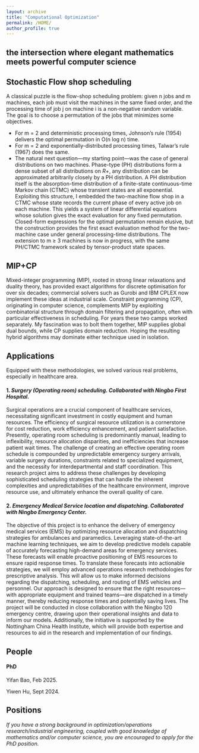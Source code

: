 ```yaml
---
layout: archive
title: "Computational Optimization"
permalink: /HOME/
author_profile: true
---
```



## the intersection where elegant mathematics meets powerful computer science


## Stochastic Flow shop scheduling
A classical puzzle is the flow-shop scheduling problem: given n jobs and m machines, each job must visit the machines in the same fixed order, and the processing time of job j on machine i is a non-negative random variable. The goal is to choose a permutation of the jobs that minimizes some objectives.
- For m = 2 and deterministic processing times, Johnson’s rule (1954) delivers the optimal permutation in O(n log n) time.
- For m = 2 and exponentially-distributed processing times, Talwar’s rule (1967) does the same.
- The natural next question—my starting point—was the case of general distributions on two machines. Phase-type (PH) distributions form a dense subset of all distributions on $R+$, any distribution can be approximated arbitrarily closely by a PH distribution. A PH distribution itself is the absorption-time distribution of a finite-state continuous-time Markov chain (CTMC) whose transient states are all exponential. Exploiting this structure, I embedded the two-machine flow shop in a CTMC whose state records the current phase of every active job on each machine. This yields a system of linear differential equations whose solution gives the exact evaluation for any fixed permutation. Closed-form expressions for the optimal permutation remain elusive, but the construction provides the first exact evaluation method for the two-machine case under general processing-time distributions. 
The extension to m ≥ 3 machines is now in progress, with the same PH/CTMC framework scaled by tensor-product state spaces.

## MIP+CP
Mixed-integer programming (MIP), rooted in strong linear relaxations and duality theory, has provided exact algorithms for discrete optimisation for over six decades; commercial solvers such as Gurobi and IBM CPLEX now implement these ideas at industrial scale. Constraint programming (CP), originating in computer science, complements MIP by exploiting combinatorial structure through domain filtering and propagation, often with particular effectiveness in scheduling. For years these two camps worked separately. My fascination was to bolt them together, MIP supplies global dual bounds, while CP supplies domain reduction. Hoping the resulting hybrid algorithms may dominate either technique used in isolation.


## Applications 

Equipped with these methodologies, we solved various real problems, especially in healthcare area.

#### 1\. _Surgery (Operating room) scheduling. Collaborated with **Ningbo First Hospital**._

Surgical operations are a crucial component of healthcare services, necessitating significant investment in costly equipment and human resources. The efficiency of surgical resource utilization is a cornerstone for cost reduction, work efficiency enhancement, and patient satisfaction. Presently, operating room scheduling is predominantly manual, leading to inflexibility, resource allocation disparities, and inefficiencies that increase patient wait times. The challenge of creating an effective operating room schedule is compounded by unpredictable emergency surgery arrivals, variable surgery durations, constraints related to specialized equipment, and the necessity for interdepartmental and staff coordination. This research project aims to address these challenges by developing sophisticated scheduling strategies that can handle the inherent complexities and unpredictabilities of the healthcare environment, improve resource use, and ultimately enhance the overall quality of care.


#### 2\. _Emergency Medical Service location and dispatching. Collaborated with **Ningbo Emergency Center**._

The objective of this project is to enhance the delivery of emergency medical services (EMS) by optimizing resource allocation and dispatching strategies for ambulances and paramedics. Leveraging state-of-the-art machine learning techniques, we aim to develop predictive models capable of accurately forecasting high-demand areas for emergency services. These forecasts will enable proactive positioning of EMS resources to ensure rapid response times. To translate these forecasts into actionable strategies, we will employ advanced operations research methodologies for prescriptive analysis. This will allow us to make informed decisions regarding the dispatching, scheduling, and routing of EMS vehicles and personnel. Our approach is designed to ensure that the right resources—with appropriate equipment and trained teams—are dispatched in a timely manner, thereby reducing response times and potentially saving lives. The project will be conducted in close collaboration with the Ningbo 120 emergency centre, drawing upon their operational insights and data to inform our models. Additionally, the initiative is supported by the Nottingham China Health Institute, which will provide both expertise and resources to aid in the research and implementation of our findings.




## People

#### PhD


Yifan Bao, Feb 2025.

Yiwen Hu, Sept 2024.

## Positions
_If you have a strong background in optimization/operations research/industrial engineering, coupled with good knowledge of mathematics and/or computer science, you are encouraged to apply for the PhD position._

